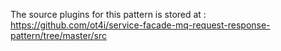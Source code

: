 The source plugins for this pattern is stored at : 
https://github.com/ot4i/service-facade-mq-request-response-pattern/tree/master/src